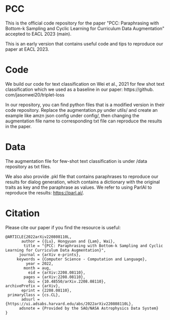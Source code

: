 # PCC
This is the official code repository for the paper "PCC: Paraphrasing with Bottom-k Sampling and Cyclic Learning for Curriculum Data Augmentation" accepted to EACL 2023 (main).

This is an early version that contains useful code and tips to reproduce our paper at EACL 2023.

# Code
We build our code for text classification on Wei et al., 2021 for few shot text classification which we used as a baseline in our paper: https://github. com/jasonwei20/triplet-loss
 
In our repository, you can find python files that is a modified version in their code repository. Replace the augmentation.py under utils/ and create an example like amzn json config under config/, then changing the augmentation file name to corresponding txt file can reproduce the results in the paper.

# Data
The augmentation file for few-shot text classification is under /data repository as txt files.

We also also provide .pkl file that contains paraphrases to reproduce our results for dialog generation, which contains a dictionary with the original traits as key and the paraphrase as values. We refer to using ParlAI to reproduce the results: https://parl.ai/. 

# Citation 
Please cite our paper if you find the resource is useful:
```
@ARTICLE{2022arXiv220808110L,
       author = {{Lu}, Hongyuan and {Lam}, Wai},
        title = "{PCC: Paraphrasing with Bottom-k Sampling and Cyclic Learning for Curriculum Data Augmentation}",
      journal = {arXiv e-prints},
     keywords = {Computer Science - Computation and Language},
         year = 2022,
        month = aug,
          eid = {arXiv:2208.08110},
        pages = {arXiv:2208.08110},
          doi = {10.48550/arXiv.2208.08110},
archivePrefix = {arXiv},
       eprint = {2208.08110},
 primaryClass = {cs.CL},
       adsurl = {https://ui.adsabs.harvard.edu/abs/2022arXiv220808110L},
      adsnote = {Provided by the SAO/NASA Astrophysics Data System}
}
```
